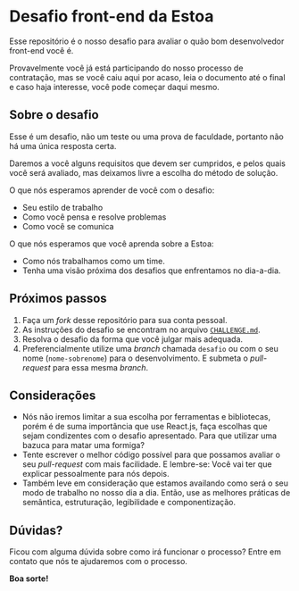 # Desafio front-end da Estoa

Esse repositório é o nosso desafio para avaliar o quão bom desenvolvedor front-end você é.

Provavelmente você já está participando do nosso processo de contratação, mas se você caiu aqui por acaso, leia o documento até o final e caso haja interesse, você pode começar daqui mesmo.


## Sobre o desafio

Esse é um desafio, não um teste ou uma prova de faculdade, portanto não há uma única resposta certa.

Daremos a você alguns requisitos que devem ser cumpridos, e pelos quais você será avaliado, mas deixamos livre a escolha do método de solução.

O que nós esperamos aprender de você com o desafio:

- Seu estilo de trabalho
- Como você pensa e resolve problemas
- Como você se comunica

O que nós esperamos que você aprenda sobre a Estoa:

- Como nós trabalhamos como um time.
- Tenha uma visão próxima dos desafios que enfrentamos no dia-a-dia.

## Próximos passos

1. Faça um _fork_ desse repositório para sua conta pessoal.
2. As instruções do desafio se encontram no arquivo [`CHALLENGE.md`](/CHALLENGE.md).
2. Resolva o desafio da forma que você julgar mais adequada.
3. Preferencialmente utilize uma _branch_ chamada `desafio` ou com o seu nome (`nome-sobrenome`) para o desenvolvimento. E submeta o _pull-request_ para essa mesma _branch_.

## Considerações

- Nós não iremos limitar a sua escolha por ferramentas e bibliotecas, porém é de suma importância que use React.js, faça escolhas que sejam condizentes com o desafio apresentado. Para que utilizar uma bazuca para matar uma formiga?
- Tente escrever o melhor código possível para que possamos avaliar o seu _pull-request_ com mais facilidade. E lembre-se: Você vai ter que explicar pessoalmente para nós depois.
- Também leve em consideração que estamos availando como será o seu modo de trabalho no nosso dia a dia. Então, use as melhores práticas de semântica, estruturação, legibilidade e componentização.

## Dúvidas?

Ficou com alguma dúvida sobre como irá funcionar o processo? Entre em contato que nós te ajudaremos com o processo.

**Boa sorte!**
